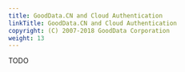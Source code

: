 ```yaml
---
title: GoodData.CN and Cloud Authentication
linkTitle: GoodData.CN and Cloud Authentication
copyright: (C) 2007-2018 GoodData Corporation
weight: 13
---
```


TODO